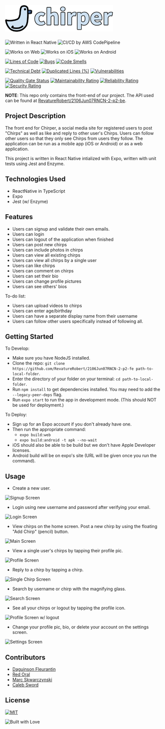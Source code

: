 <h1><img src ="https://raw.githubusercontent.com/RevatureRobert/2106Jun07RNCN-2-p2-fe/339c19c006bcdfbe6a9ec45d644dc6422bc647e0/src/assets/chirperLogo.png" alt="Chirper" width="350"></h1>

![Written in React Native](https://img.shields.io/badge/LANGUAGE-REACT%20NATIVE-blue?style=for-the-badge&logo=react)
![CI/CD by AWS CodePipeline](https://img.shields.io/badge/CI%2FCD-AWS%20CODEPIPELINE-orange?style=for-the-badge&logo=amazonaws)

![Works on Web](https://img.shields.io/badge/DEVELOPED%20FOR-WEB-darkviolet?style=for-the-badge&logo=safari)
![Works on iOS](https://img.shields.io/cocoapods/p/ios?label=DEVELOPED%20FOR&logo=APPLE&style=for-the-badge)
![Works on Android](https://img.shields.io/badge/DEVELOPED%20FOR-ANDROID-green?style=for-the-badge&logo=android)

[![Lines of Code](https://sonarcloud.io/api/project_badges/measure?project=RevatureRobert_2106Jun07RNCN-2-p2-fe&metric=ncloc)](https://sonarcloud.io/dashboard?id=RevatureRobert_2106Jun07RNCN-2-p2-fe)
[![Bugs](https://sonarcloud.io/api/project_badges/measure?project=RevatureRobert_2106Jun07RNCN-2-p2-fe&metric=bugs)](https://sonarcloud.io/dashboard?id=RevatureRobert_2106Jun07RNCN-2-p2-fe)
[![Code Smells](https://sonarcloud.io/api/project_badges/measure?project=RevatureRobert_2106Jun07RNCN-2-p2-fe&metric=code_smells)](https://sonarcloud.io/dashboard?id=RevatureRobert_2106Jun07RNCN-2-p2-fe)

[![Technical Debt](https://sonarcloud.io/api/project_badges/measure?project=RevatureRobert_2106Jun07RNCN-2-p2-fe&metric=sqale_index)](https://sonarcloud.io/dashboard?id=RevatureRobert_2106Jun07RNCN-2-p2-fe)
[![Duplicated Lines (%)](https://sonarcloud.io/api/project_badges/measure?project=RevatureRobert_2106Jun07RNCN-2-p2-fe&metric=duplicated_lines_density)](https://sonarcloud.io/dashboard?id=RevatureRobert_2106Jun07RNCN-2-p2-fe)
[![Vulnerabilities](https://sonarcloud.io/api/project_badges/measure?project=RevatureRobert_2106Jun07RNCN-2-p2-fe&metric=vulnerabilities)](https://sonarcloud.io/dashboard?id=RevatureRobert_2106Jun07RNCN-2-p2-fe)

[![Quality Gate Status](https://sonarcloud.io/api/project_badges/measure?project=RevatureRobert_2106Jun07RNCN-2-p2-fe&metric=alert_status)](https://sonarcloud.io/dashboard?id=RevatureRobert_2106Jun07RNCN-2-p2-fe)
[![Maintainability Rating](https://sonarcloud.io/api/project_badges/measure?project=RevatureRobert_2106Jun07RNCN-2-p2-fe&metric=sqale_rating)](https://sonarcloud.io/dashboard?id=RevatureRobert_2106Jun07RNCN-2-p2-fe)
[![Reliability Rating](https://sonarcloud.io/api/project_badges/measure?project=RevatureRobert_2106Jun07RNCN-2-p2-fe&metric=reliability_rating)](https://sonarcloud.io/dashboard?id=RevatureRobert_2106Jun07RNCN-2-p2-fe)
[![Security Rating](https://sonarcloud.io/api/project_badges/measure?project=RevatureRobert_2106Jun07RNCN-2-p2-fe&metric=security_rating)](https://sonarcloud.io/dashboard?id=RevatureRobert_2106Jun07RNCN-2-p2-fe)

**NOTE**: This repo only contains the front-end of our project. The API used can be found at [RevatureRobert/2106Jun07RNCN-2-p2-be](https://github.com/RevatureRobert/2106Jun07RNCN-2-p2-be).

## Project Description

The front end for Chirper, a social media site for registered users to post "Chirps" as well as like and reply to other user's Chirps. Users can follow other users so that they only see Chirps from users they follow. The application can be run as a mobile app (iOS or Android) or as a web application.

This project is written in React Native intialized with Expo, written with unit tests using Jest and Enzyme.

## Technologies Used

- ReactNative in TypeScript
- Expo
- Jest (w/ Enzyme)

## Features

- Users can signup and validate their own emails.
- Users can login
- Users can logout of the application when finished
- Users can post new chirps
- Users can include photos in chirps
- Users can view all existing chirps
- Users can view all chirps by a single user
- Users can like chirps
- Users can comment on chirps
- Users can set their bio
- Users can change profile pictures
- Users can see others' bios

To-do list:

- Users can upload videos to chirps
- Users can enter age/birthday
- Users can have a separate display name from their username
- Users can follow other users specifically instead of following all.

## Getting Started

To Develop:

- Make sure you have NodeJS installed.
- Clone the repo: `git clone https://github.com/RevatureRobert/2106Jun07RNCN-2-p2-fe path-to-local-folder`.
- Enter the directory of your folder on your terminal: `cd path-to-local-folder`.
- Run `npm install` to get dependencies installed.
  You may need to add the `--legacy-peer-deps` flag.
- Run `expo start` to run the app in development mode. (This should NOT be used for deployment.)

To Deploy:

- Sign up for an Expo account if you don't already have one.
- Then run the appropriate command:
  - `expo build:web`
  - `expo build:android -t apk --no-wait`
- iOS should also be able to be build but we don't have Apple Developer licenses.
- Android build will be on expo's site (URL will be given once you run the command).

## Usage

- Create a new user.

![Signup Screen]()

- Login using new username and password after verifying your email.

![Login Screen]()

- View chirps on the home screen.
  Post a new chirp by using the floating "Add Chirp" (pencil) button.

![Main Screen]()

- View a single user's chirps by tapping their profile pic.

![Profile Screen]()

- Reply to a chirp by tapping a chirp.

![Single Chirp Screen]()

- Search by username or chirp with the magnifying glass.

![Search Screen]()

- See all your chirps or logout by tapping the profile icon.

![Profile Screen w/ logout]()

- Change your profile pic, bio, or delete your account on the settings screen.

![Settings Screen]()

## Contributors

- [Daguinson Fleurantin](https://github.com/dague00)
- [Red Oral](https://github.com/redoral)
- [Marc Skwarczynski](https://github.com/marcski55)
- [Caleb Sword](https://github.com/calebmsword)

## License

[![MIT](https://img.shields.io/github/license/RevatureRobert/2106Jun07RNCN-2-p2-fe?style=for-the-badge)](https://github.com/dague00/chirp-react/blob/7393fbcd4c13a442eb6f197e7069fc5948fbcbbd/LICENSE)

![Built with Love](https://forthebadge.com/images/badges/built-with-love.svg)
